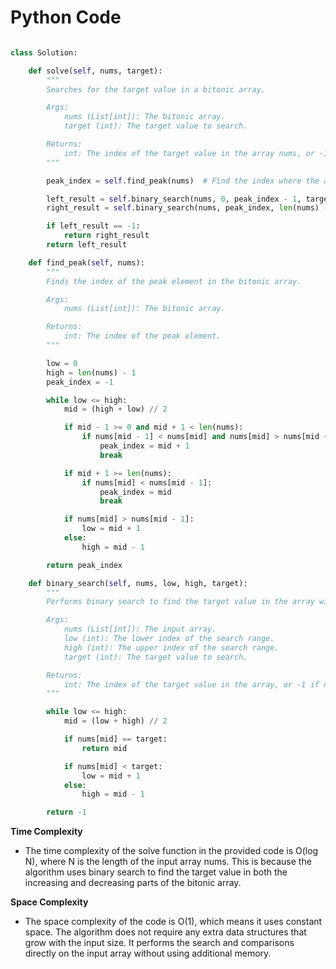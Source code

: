 # Python Code

```python 

class Solution:

    def solve(self, nums, target):
        """
        Searches for the target value in a bitonic array.

        Args:
            nums (List[int]): The bitonic array.
            target (int): The target value to search.

        Returns:
            int: The index of the target value in the array nums, or -1 if not found.
        """

        peak_index = self.find_peak(nums)  # Find the index where the array transitions from increasing to decreasing

        left_result = self.binary_search(nums, 0, peak_index - 1, target)  # Binary search in the increasing part
        right_result = self.binary_search(nums, peak_index, len(nums) - 1, target)  # Binary search in the decreasing part

        if left_result == -1:
            return right_result
        return left_result

    def find_peak(self, nums):
        """
        Finds the index of the peak element in the bitonic array.

        Args:
            nums (List[int]): The bitonic array.

        Returns:
            int: The index of the peak element.
        """

        low = 0
        high = len(nums) - 1
        peak_index = -1

        while low <= high:
            mid = (high + low) // 2

            if mid - 1 >= 0 and mid + 1 < len(nums):
                if nums[mid - 1] < nums[mid] and nums[mid] > nums[mid + 1]:
                    peak_index = mid + 1
                    break

            if mid + 1 >= len(nums):
                if nums[mid] < nums[mid - 1]:
                    peak_index = mid
                    break

            if nums[mid] > nums[mid - 1]:
                low = mid + 1
            else:
                high = mid - 1

        return peak_index

    def binary_search(self, nums, low, high, target):
        """
        Performs binary search to find the target value in the array within the given range.

        Args:
            nums (List[int]): The input array.
            low (int): The lower index of the search range.
            high (int): The upper index of the search range.
            target (int): The target value to search.

        Returns:
            int: The index of the target value in the array, or -1 if not found.
        """

        while low <= high:
            mid = (low + high) // 2

            if nums[mid] == target:
                return mid

            if nums[mid] < target:
                low = mid + 1
            else:
                high = mid - 1

        return -1


```

**Time Complexity**
- The time complexity of the solve function in the provided code is O(log N), where N is the length of the input array nums. This is because the algorithm uses binary search to find the target value in both the increasing and decreasing parts of the bitonic array.

**Space Complexity**
- The space complexity of the code is O(1), which means it uses constant space. The algorithm does not require any extra data structures that grow with the input size. It performs the search and comparisons directly on the input array without using additional memory.

